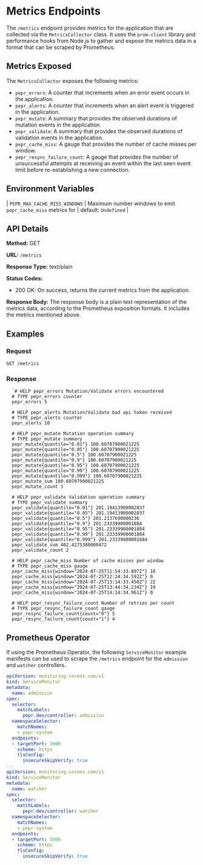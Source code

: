 # Metrics Endpoints

The `/metrics` endpoint provides metrics for the application that are collected via the `MetricsCollector` class. It uses the `prom-client` library and performance hooks from Node.js to gather and expose the metrics data in a format that can be scraped by Prometheus.

## Metrics Exposed

The `MetricsCollector` exposes the following metrics:

- `pepr_errors`: A counter that increments when an error event occurs in the application.
- `pepr_alerts`: A counter that increments when an alert event is triggered in the application.
- `pepr_mutate`: A summary that provides the observed durations of mutation events in the application.
- `pepr_validate`: A summary that provides the observed durations of validation events in the application.
- `pepr_cache_miss`: A gauge that provides the number of cache misses per window.
- `pepr_resync_failure_count`: A gauge that provides the number of unsuccessful attempts at receiving an event within the last seen event limit before re-establishing a new connection.

## Environment Variables

| `PEPR_MAX_CACHE_MISS_WINDOWS` | Maximum number windows to emit `pepr_cache_miss` metrics for  | default: `Undefined`  |

## API Details

**Method:** GET

**URL:** `/metrics`

**Response Type:** text/plain

**Status Codes:**

- 200 OK: On success, returns the current metrics from the application.

**Response Body:**
The response body is a plain text representation of the metrics data, according to the Prometheus exposition formats. It includes the metrics mentioned above.

## Examples

### Request

```plaintext
GET /metrics
```

### Response

```plaintext
  `# HELP pepr_errors Mutation/Validate errors encountered
  # TYPE pepr_errors counter
  pepr_errors 5

  # HELP pepr_alerts Mutation/Validate bad api token received
  # TYPE pepr_alerts counter
  pepr_alerts 10

  # HELP pepr_mutate Mutation operation summary
  # TYPE pepr_mutate summary
  pepr_mutate{quantile="0.01"} 100.60707900021225
  pepr_mutate{quantile="0.05"} 100.60707900021225
  pepr_mutate{quantile="0.5"} 100.60707900021225
  pepr_mutate{quantile="0.9"} 100.60707900021225
  pepr_mutate{quantile="0.95"} 100.60707900021225
  pepr_mutate{quantile="0.99"} 100.60707900021225
  pepr_mutate{quantile="0.999"} 100.60707900021225
  pepr_mutate_sum 100.60707900021225
  pepr_mutate_count 1

  # HELP pepr_validate Validation operation summary
  # TYPE pepr_validate summary
  pepr_validate{quantile="0.01"} 201.19413900002837
  pepr_validate{quantile="0.05"} 201.19413900002837
  pepr_validate{quantile="0.5"} 201.2137690000236
  pepr_validate{quantile="0.9"} 201.23339900001884
  pepr_validate{quantile="0.95"} 201.23339900001884
  pepr_validate{quantile="0.99"} 201.23339900001884
  pepr_validate{quantile="0.999"} 201.23339900001884
  pepr_validate_sum 402.4275380000472
  pepr_validate_count 2

  # HELP pepr_cache_miss Number of cache misses per window
  # TYPE pepr_cache_miss gauge
  pepr_cache_miss{window="2024-07-25T11:54:33.897Z"} 18
  pepr_cache_miss{window="2024-07-25T12:24:34.592Z"} 0
  pepr_cache_miss{window="2024-07-25T13:14:33.450Z"} 22
  pepr_cache_miss{window="2024-07-25T13:44:34.234Z"} 19
  pepr_cache_miss{window="2024-07-25T14:14:34.961Z"} 0

  # HELP pepr_resync_failure_count Number of retries per count
  # TYPE pepr_resync_failure_count gauge
  pepr_resync_failure_count{count="0"} 5
  pepr_resync_failure_count{count="1"} 4
```

## Prometheus Operator

If using the Prometheus Operator, the following `ServiceMonitor` example manifests can be used to scrape the `/metrics` endpoint for the `admission` and `watcher` controllers.

```yaml
apiVersion: monitoring.coreos.com/v1
kind: ServiceMonitor
metadata:
  name: admission
spec:
  selector:
    matchLabels:
      pepr.dev/controller: admission
  namespaceSelector:
    matchNames:
    - pepr-system
  endpoints:
  - targetPort: 3000
    scheme: https
    tlsConfig:
      insecureSkipVerify: true
---
apiVersion: monitoring.coreos.com/v1
kind: ServiceMonitor
metadata:
  name: watcher
spec:
  selector:
    matchLabels:
      pepr.dev/controller: watcher
  namespaceSelector:
    matchNames:
    - pepr-system
  endpoints:
  - targetPort: 3000
    scheme: https
    tlsConfig:
      insecureSkipVerify: true
```
